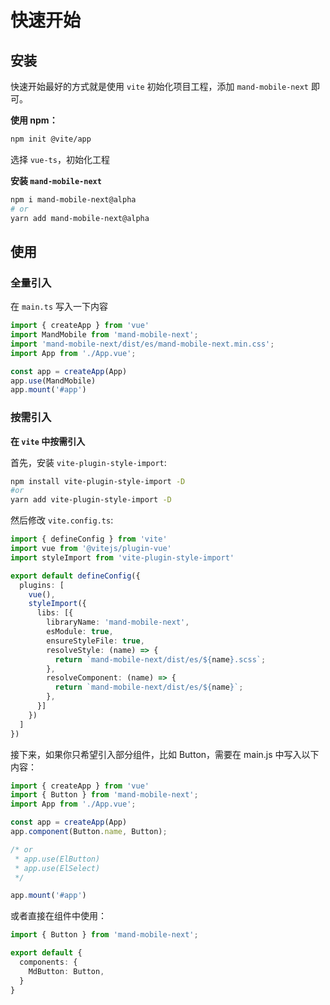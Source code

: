 # 快速开始

## 安装

快速开始最好的方式就是使用 `vite` 初始化项目工程，添加 `mand-mobile-next` 即可。

**使用 npm：**

```bash
npm init @vite/app
```

选择 `vue-ts`，初始化工程

**安装 `mand-mobile-next`**

```bash
npm i mand-mobile-next@alpha
# or
yarn add mand-mobile-next@alpha
```

## 使用

### 全量引入

在 `main.ts` 写入一下内容

```typescript
import { createApp } from 'vue'
import MandMobile from 'mand-mobile-next';
import 'mand-mobile-next/dist/es/mand-mobile-next.min.css';
import App from './App.vue';

const app = createApp(App)
app.use(MandMobile)
app.mount('#app')
```

### 按需引入

**在 `vite` 中按需引入**

首先，安装 `vite-plugin-style-import`:

```bash
npm install vite-plugin-style-import -D
#or
yarn add vite-plugin-style-import -D
```

然后修改 `vite.config.ts`:

```ts
import { defineConfig } from 'vite'
import vue from '@vitejs/plugin-vue'
import styleImport from 'vite-plugin-style-import'

export default defineConfig({
  plugins: [
    vue(),
    styleImport({
      libs: [{
        libraryName: 'mand-mobile-next',
        esModule: true,
        ensureStyleFile: true,
        resolveStyle: (name) => {
          return `mand-mobile-next/dist/es/${name}.scss`;
        },
        resolveComponent: (name) => {
          return `mand-mobile-next/dist/es/${name}`;
        },
      }]
    })
  ]
})
```

接下来，如果你只希望引入部分组件，比如 Button，需要在 main.js 中写入以下内容：

```ts
import { createApp } from 'vue'
import { Button } from 'mand-mobile-next';
import App from './App.vue';

const app = createApp(App)
app.component(Button.name, Button);

/* or
 * app.use(ElButton)
 * app.use(ElSelect)
 */

app.mount('#app')
```

或者直接在组件中使用：

```ts
import { Button } from 'mand-mobile-next';

export default {
  components: {
    MdButton: Button,
  }
}
```
